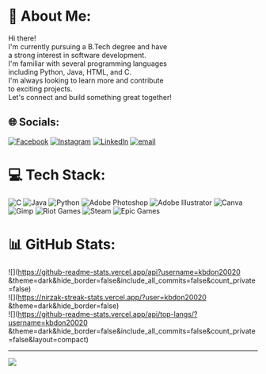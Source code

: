 # 💫 About Me:
Hi there!<br>I'm currently pursuing a B.Tech degree and have<br>a strong interest in software development.<br>I'm familiar with several programming languages <br>including Python, Java, HTML, and C. <br>I'm always looking to learn more and contribute<br>to exciting projects. <br>Let's connect and build something great together!


## 🌐 Socials:
[![Facebook](https://img.shields.io/badge/Facebook-%231877F2.svg?logo=Facebook&logoColor=white)](https://www.facebook.com/share/12HtXiBbZh2/ ) [![Instagram](https://img.shields.io/badge/Instagram-%23E4405F.svg?logo=Instagram&logoColor=white)](https://instagram.com/adhithyan_girish) [![LinkedIn](https://img.shields.io/badge/LinkedIn-%230077B5.svg?logo=linkedin&logoColor=white)](https://www.linkedin.com/in/adhithyan-g-73663626a?utm_source=share&utm_campaign=share_via&utm_content=profile&utm_medium=android_app ) [![email](https://img.shields.io/badge/Email-D14836?logo=gmail&logoColor=white)](mailto:aahithyan154@gmail.com) 

# 💻 Tech Stack:
![C](https://img.shields.io/badge/c-%2300599C.svg?style=for-the-badge&logo=c&logoColor=white) ![Java](https://img.shields.io/badge/java-%23ED8B00.svg?style=for-the-badge&logo=openjdk&logoColor=white) ![Python](https://img.shields.io/badge/python-3670A0?style=for-the-badge&logo=python&logoColor=ffdd54) ![Adobe Photoshop](https://img.shields.io/badge/adobe%20photoshop-%2331A8FF.svg?style=for-the-badge&logo=adobe%20photoshop&logoColor=white) ![Adobe Illustrator](https://img.shields.io/badge/adobe%20illustrator-%23FF9A00.svg?style=for-the-badge&logo=adobe%20illustrator&logoColor=white) ![Canva](https://img.shields.io/badge/Canva-%2300C4CC.svg?style=for-the-badge&logo=Canva&logoColor=white) ![Gimp](https://img.shields.io/badge/Gimp-657D8B?style=for-the-badge&logo=gimp&logoColor=FFFFFF) ![Riot Games](https://img.shields.io/badge/riotgames-D32936.svg?style=for-the-badge&logo=riotgames&logoColor=white) ![Steam](https://img.shields.io/badge/steam-%23000000.svg?style=for-the-badge&logo=steam&logoColor=white) ![Epic Games](https://img.shields.io/badge/epicgames-%23313131.svg?style=for-the-badge&logo=epicgames&logoColor=white)
# 📊 GitHub Stats:
![](https://github-readme-stats.vercel.app/api?username=kbdon20020 &theme=dark&hide_border=false&include_all_commits=false&count_private=false)<br/>
![](https://nirzak-streak-stats.vercel.app/?user=kbdon20020 &theme=dark&hide_border=false)<br/>
![](https://github-readme-stats.vercel.app/api/top-langs/?username=kbdon20020 &theme=dark&hide_border=false&include_all_commits=false&count_private=false&layout=compact)

---
[![](https://visitcount.itsvg.in/api?id=kbdon20020&icon=0&color=0)](https://visitcount.itsvg.in)

<!-- Proudly created with GPRM ( https://gprm.itsvg.in ) -->
